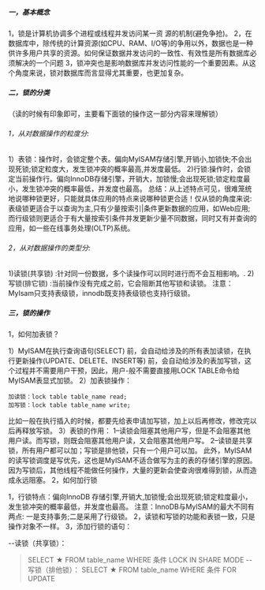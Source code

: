 ##### **一，基本概念**

1，锁是计算机协调多个进程或线程并发访问某一资 源的机制(避免争抢)。
2，在数据库中，除传统的计算资源(如CPU、RAM、I/O等)的争用以外，数据也是一种供许多用户共享的资源。如何保证数据并发访问的一致性、有效性是所有数据库必须解决的一个问题
3，锁冲突也是影响数据库并发访问性能的一个重要因素。从这个角度来说，锁对数据库而言显得尤其重要，也更加复杂。

##### 二，锁的分类

（读的时候有印象即可，主要看下面锁的操作这一部分内容来理解锁）

###### 1，从对数据操作的粒度分:

1）表锁：操作时，会锁定整个表。偏向MyISAM存储引擎,开销小,加锁快;不会出现死锁;锁定粒度大，发生锁冲突的概率最高,并发度最低。
2)行锁:操作时，会锁定当前操作行。偏向InnoDB存储引擎，开销大，加锁慢;会出现死锁;锁定粒度最小，发生锁冲突的概率最低，并发度也最高。
总结：从上述特点可见，很难笼统地说哪种锁更好，只能就具体应用的特点来说哪种锁更合适！仅从锁的角度来说:表级锁更适合于以查询为主,只有少量按索引|条件更新数据的应用，如Web应用;
而行级锁则更适合于有大量按索引条件并发更新少量不同数据，同时又有并查询的应用，如一些在线事务处理(OLTP)系统。

###### 2，从对数据操作的类型分:

1)读锁(共享锁) :针对同一份数据，多个读操作可以同时进行而不会互相影响。.
2)写锁(排它锁) :当前操作没有完成之前，它会阻断其他写锁和读锁。
注意：
MyIsam只支持表级锁，innodb既支持表级锁也支持行级锁。

##### 三，锁的操作

1，如何加表锁？

1）MyISAM在执行查询语句(SELECT) 前，会自动给涉及的所有表加读锁，在执行更新操作(UPDATE、DELETE、INSERT等) 前，会自动给涉及的表加写锁，这个过程并不需要用户干预，因此，用户-般不需要直接用LOCK TABLE命令给MyISAM表显式加锁。
2）加表锁操作：



    加读锁：lock table table_name read;
    加写锁：lock table table_name write;

比如一般在执行插入的时候，都要先给表申请加写锁，加上以后再修改，修改完以后再释放写锁。
3）表锁的作用：
1–读锁会阻塞其他用户写，但是不会阻塞其他用户读。而写锁，则既会阻塞其他用户读，又会阻塞其他用户写。
2–读锁是共享锁，所有用户都可以加；写锁是排他锁，只有一个用户可以加。
此外，MyISAM 的读写锁调度是写优先，这也是MyISAM不适合做写为主的表的存储引擎的原因。因为写锁后，其他线程不能做任何操作，大量的更新会使查询很难得到锁，从而造成永远阻塞。
2，如何加行锁

1，行锁特点：偏向InnoDB 存储引擎,开销大,加锁慢;会出现死锁;锁定粒度最小，发生锁冲突的概率最低，并发度也最高。
注意：InnoDB与MylSAM的最大不同有两点: 一是支持事务;二是采用了行级锁。
2，读锁和写锁的功能和表锁一致，只是操作对象不一样。
3，添加行锁的语句：

--读锁（共享锁）：

> SELECT
> ★
> FROM table_name
> WHERE 条件
> LOCK IN SHARE MODE
> --写锁（排他锁）：
> SELECT
> ★
> FROM table_name
> WHERE 条件
> FOR UPDATE